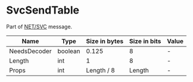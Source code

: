 # SvcSendTable

Part of [NET/SVC](/classes/netsvc.md) message.

| Name | Type | Size in bytes | Size in bits | Value |
| --- | --- | --- | --- | --- |
| NeedsDecoder | boolean | 0.125 | 8 | - |
| Length | int | 1 | 8 | - |
| Props | int | Length / 8 | Length | - |
